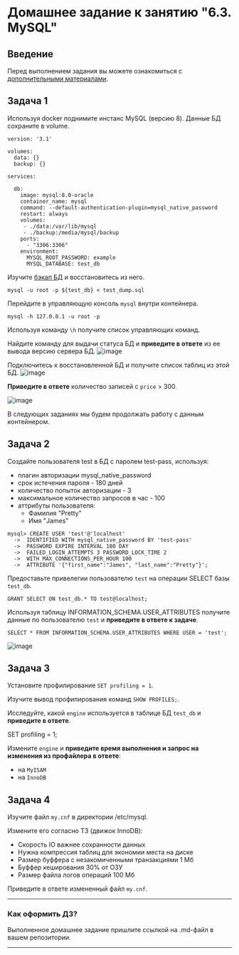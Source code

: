 # Домашнее задание к занятию "6.3. MySQL"

## Введение

Перед выполнением задания вы можете ознакомиться с 
[дополнительными материалами](https://github.com/netology-code/virt-homeworks/tree/master/additional/README.md).

## Задача 1

Используя docker поднимите инстанс MySQL (версию 8). Данные БД сохраните в volume.
```
version: '3.1'

volumes:
  data: {}
  backup: {}

services:

  db:
    image: mysql:8.0-oracle
    container_name: mysql
    command: --default-authentication-plugin=mysql_native_password
    restart: always
    volumes:
     - ./data:/var/lib/mysql
     - ./backup:/media/mysql/backup
    ports:
      - "3306:3306"
    environment:
      MYSQL_ROOT_PASSWORD: example
      MYSQL_DATABASE: test_db

```

Изучите [бэкап БД](https://github.com/netology-code/virt-homeworks/tree/master/06-db-03-mysql/test_data) и 
восстановитесь из него.
```
mysql -u root -p ${test_db} < test_dump.sql
```
Перейдите в управляющую консоль `mysql` внутри контейнера.
```
mysql -h 127.0.0.1 -u root -p
```
Используя команду `\h` получите список управляющих команд.

Найдите команду для выдачи статуса БД и **приведите в ответе** из ее вывода версию сервера БД.
![image](https://user-images.githubusercontent.com/40559167/169691593-a914d9dd-2fd5-4b59-a120-96d7153a1db9.png)

Подключитесь к восстановленной БД и получите список таблиц из этой БД.
![image](https://user-images.githubusercontent.com/40559167/169691612-bed6c53d-cf79-4dd1-9759-289c52d0a123.png)

**Приведите в ответе** количество записей с `price` > 300.

![image](https://user-images.githubusercontent.com/40559167/169691623-36d85f13-eb09-4e19-b2bf-a9b2b17b72bd.png)

В следующих заданиях мы будем продолжать работу с данным контейнером.

## Задача 2

Создайте пользователя test в БД c паролем test-pass, используя:
- плагин авторизации mysql_native_password
- срок истечения пароля - 180 дней 
- количество попыток авторизации - 3 
- максимальное количество запросов в час - 100
- аттрибуты пользователя:
    - Фамилия "Pretty"
    - Имя "James"
```
mysql> CREATE USER 'test'@'localhost'
  ->  IDENTIFIED WITH mysql_native_password BY 'test-pass'
  ->  PASSWORD EXPIRE INTERVAL 180 DAY
  ->  FAILED_LOGIN_ATTEMPTS 3 PASSWORD_LOCK_TIME 2
  ->  WITH MAX_CONNECTIONS_PER_HOUR 100
  ->  ATTRIBUTE '{"first_name":"James", "last_name":"Pretty"}';
```
Предоставьте привелегии пользователю `test` на операции SELECT базы `test_db`.
```
GRANT SELECT ON test_db.* TO test@localhost;
```   
Используя таблицу INFORMATION_SCHEMA.USER_ATTRIBUTES получите данные по пользователю `test` и 
**приведите в ответе к задаче**.
```
SELECT * FROM INFORMATION_SCHEMA.USER_ATTRIBUTES WHERE USER = 'test';
```
![image](https://user-images.githubusercontent.com/40559167/169692479-f92d22a8-cceb-40c3-a512-cd6145f1296e.png)


## Задача 3

Установите профилирование `SET profiling = 1`.


Изучите вывод профилирования команд `SHOW PROFILES;`.



Исследуйте, какой `engine` используется в таблице БД `test_db` и **приведите в ответе**.

SET profiling = 1;


Измените `engine` и **приведите время выполнения и запрос на изменения из профайлера в ответе**:
- на `MyISAM`
- на `InnoDB`

## Задача 4 

Изучите файл `my.cnf` в директории /etc/mysql.

Измените его согласно ТЗ (движок InnoDB):
- Скорость IO важнее сохранности данных
- Нужна компрессия таблиц для экономии места на диске
- Размер буффера с незакомиченными транзакциями 1 Мб
- Буффер кеширования 30% от ОЗУ
- Размер файла логов операций 100 Мб

Приведите в ответе измененный файл `my.cnf`.

---

### Как оформить ДЗ?

Выполненное домашнее задание пришлите ссылкой на .md-файл в вашем репозитории.

---
